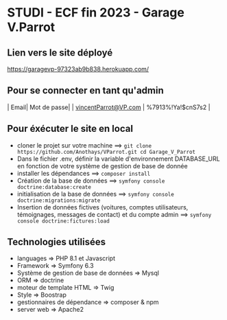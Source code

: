 # STUDI - ECF fin 2023 - Garage V.Parrot

## Lien vers le site déployé
https://garagevp-97323ab9b838.herokuapp.com/

## Pour se connecter en tant qu'admin
| Email| Mot de passe|
| vincentParrot@VP.com | %7913%!Ya!$cnS7s2 | 

## Pour éxécuter le site en local
- cloner le projet sur votre machine ==> `git clone https://github.com/Anothays/VParrot.git cd Garage_V_Parrot`
- Dans le fichier .env, définir la variable d'environnement DATABASE_URL en fonction de votre système de gestion de base de donnée
- installer les dépendances ==> `composer install`
- Création de la base de données ==> `symfony console doctrine:database:create`
- initialisation de la base de données ==> `symfony console doctrine:migrations:migrate`
- Insertion de données fictives (voitures, comptes utilisateurs, témoignages, messages de contact) et du compte admin ==> `symfony console doctrine:fictures:load` 


## Technologies utilisées
- languages => PHP 8.1 et Javascript
- Framework => Symfony 6.3
- Système de gestion de base de données => Mysql
- ORM => doctrine
- moteur de template HTML => Twig
- Style => Boostrap
- gestionnaires de dépendance => composer & npm
- server web => Apache2
